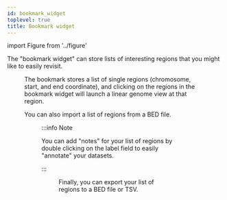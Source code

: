```yaml
---
id: bookmark_widget
toplevel: true
title: Bookmark widget
---
```


import Figure from '../figure'

The "bookmark widget" can store lists of interesting regions that you might like
to easily revisit.

<Figure caption="Clicking and dragging on a region can be used to create a bookmark." src="/img/bookmark_widget.png"/>

The bookmark stores a list of single regions (chromosome, start, and end
coordinate), and clicking on the regions in the bookmark widget will launch a
linear genome view at that region.

You can also import a list of regions from a BED file.

<Figure caption="Importing a list of regions from a BED file." src="/img/bookmark_widget_import.png"/>

:::info Note

You can add "notes" for your list of regions by double clicking on the label
field to easily "annotate" your datasets.

:::

<Figure caption="Screenshot editing description." src="/img/bookmark_widget_edit_label.png"/>

Finally, you can export your list of regions to a BED file or TSV.
